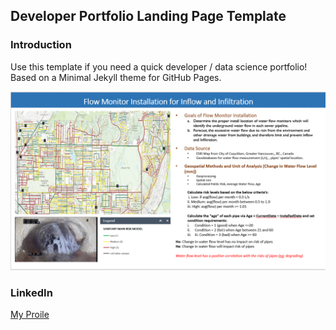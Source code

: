 ## Developer Portfolio Landing Page Template

### Introduction

Use this template if you need a quick developer / data science portfolio! Based on a Minimal Jekyll theme for GitHub Pages.

<img src="images/YanceyKo_WorkExample.GIF?raw=true"/>

### LinkedIn
<a href="https://www.linkedin.com/in/yancey-ko-8866274" target="_blank">My Proile </a>
```
